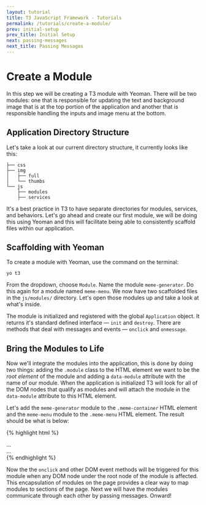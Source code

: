 ```yaml
---
layout: tutorial
title: T3 JavaScript Framework - Tutorials
permalink: /tutorials/create-a-module/
prev: initial-setup
prev_title: Initial Setup
next: passing-messages
next_title: Passing Messages
---
```


# Create a Module

In this step we will be creating a T3 module with Yeoman. There will be two modules: one that is responsible for updating the text and background image that is at the top portion of the application and another that is responsible handling the inputs and image menu at the bottom.

## Application Directory Structure

Let's take a look at our current directory structure, it currently looks like this:

```
├── css
├── img
│   ├── full
│   └── thumbs
└── js
    ├── modules
    ├── services
```

It's a best practice in T3 to have separate directories for modules, services, and behaviors. Let's go ahead and create our first module, we will be doing this using Yeoman and this will facilitate being able to consistently scaffold files within our application.


## Scaffolding with Yeoman

To create a module with Yeoman, use the command on the terminal:

```
yo t3
```

From the dropdown, choose `Module`. Name the module `meme-generator`. Do this again for a module named `meme-menu`. We now have two scaffolded files in the `js/modules/` directory. Let's open those modules up and take a look at what's inside.

The module is initialized and registered with the global `Application` object. It returns it's standard defined interface — `init` and `destroy`. There are methods that deal with messages and events — `onclick` and `onmessage`.

## Bring the Modules to Life

Now we'll integrate the modules into the application, this is done by doing two things: adding the `.module` class to the HTML element we want to be the *root element* of the module and adding a `data-module` attribute with the name of our module. When the application is initialized T3 will look for all of the DOM nodes that qualify as modules and will attach the module in the `data-module` attribute to this HTML element.

Let's add the `meme-generator` module to the `.meme-container` HTML element and the `meme-menu` module to the `.meme-menu` HTML element. The result should be what is below:

{% highlight html %}
<div class="meme-container module" data-module="meme-generator">
  ...
</div>

<div class="meme-menu module" data-module="meme-menu">
  ...
</div>
{% endhighlight %}

Now the the `onclick` and other DOM event methods will be triggered for this module when any DOM node under the root node of the module is affected. This encapsulation of modules on the page provides a clear way to map modules to sections of the page. Next we will have the modules communicate through each other by passing messages. Onward!
